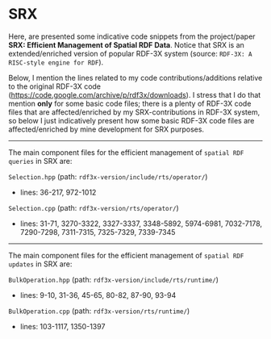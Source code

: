 # SRX
Here, are presented some indicative code snippets from the project/paper **SRX: Efficient Management of Spatial RDF Data**.
Notice that SRX is an extended/enriched version of popular RDF-3X system (source: `RDF-3X: A RISC-style engine for RDF`).

Below, I mention the lines related to my code contributions/additions relative to the original RDF-3X code (https://code.google.com/archive/p/rdf3x/downloads). I stress that I do that mention **only** for some basic code files; there is a plenty of RDF-3X code files that are affected/enriched by my SRX-contributions in RDF-3X system, so below I just indicatively present how some basic RDF-3X code files are affected/enriched by mine development for SRX purposes.

---

The main component files for the efficient management of `spatial RDF queries` in SRX are:

`Selection.hpp` (path: `rdf3x-version/include/rts/operator/`)
* lines: 36-217, 972-1012

`Selection.cpp` (path: `rdf3x-version/rts/operator/`)
* lines: 31-71, 3270-3322, 3327-3337, 3348-5892, 5974-6981, 7032-7178, 7290-7298, 7311-7315, 7325-7329, 7339-7345

---

The main component files for the efficient management of `spatial RDF updates` in SRX are:

`BulkOperation.hpp` (path: `rdf3x-version/include/rts/runtime/`)
* lines: 9-10, 31-36, 45-65, 80-82, 87-90, 93-94

`BulkOperation.cpp` (path: `rdf3x-version/rts/runtime/`)
* lines: 103-1117, 1350-1397
